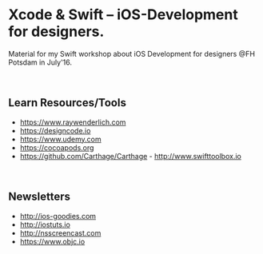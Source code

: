 # Xcode & Swift – iOS-Development for designers.

Material for my Swift workshop about iOS Development for designers @FH Potsdam in July'16.

<br>

Learn Resources/Tools
------

- https://www.raywenderlich.com
- https://designcode.io
- https://www.udemy.com
- https://cocoapods.org
- https://github.com/Carthage/Carthage - http://www.swifttoolbox.io

<br>

Newsletters
------

- http://ios-goodies.com
- http://iostuts.io
- http://nsscreencast.com
- https://www.objc.io
